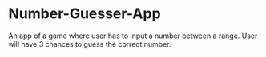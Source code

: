 # Number-Guesser-App
An app of a game where user has to input a number between a range. User will have 3 chances to guess the correct number.
